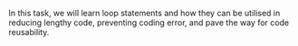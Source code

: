 In this task, we will learn loop statements and how they can be utilised in reducing lengthy code, preventing coding error, and pave the way for code reusability. 
